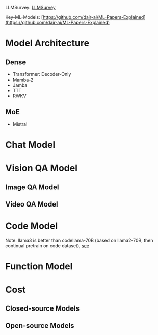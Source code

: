 LLMSurvey: [LLMSurvey](awesome-distributed-systems)

Key-ML-Models: [https://github.com/dair-ai/ML-Papers-Explained](https://github.com/dair-ai/ML-Papers-Explained)



# Model Architecture


## Dense

- Transformer: Decoder-Only
- Mamba-2
- Jamba
- TTT
- RWKV

## MoE


- Mistral


# Chat Model

# Vision QA Model

## Image QA Model

## Video QA Model

# Code Model

Note: llama3 is better than codellama-70B (based on llama2-70B, then continual pretrain on code dataset), [see](https://mistral.ai/news/codestral/)

# Function Model

# Cost

## Closed-source Models

## Open-source Models
